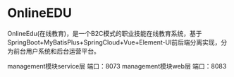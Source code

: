 # OnlineEDU

OnlineEdu(在线教育)，是一个B2C模式的职业技能在线教育系统，基于SpringBoot+MyBatisPlus+SpringCloud+Vue+Element-UI前后端分离实现，分为前台用户系统和后台运营平台。

management模块service层 端口：8073
management模块web层   端口：8083



